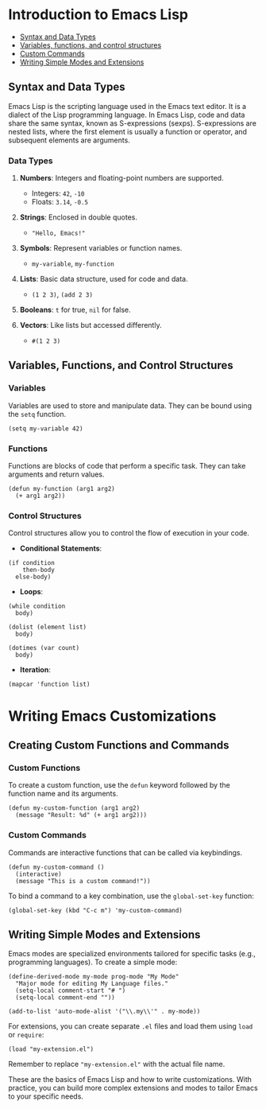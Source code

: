# Introduction to Emacs Lisp

- [Syntax and Data Types](#syntax-and-data-types)
- [Variables, functions, and control structures](#variables-functions-and-control-structures)
- [Custom Commands](#custom-commands)
- [Writing Simple Modes and Extensions](#writing-simple-modes-and-extensions)

## Syntax and Data Types

Emacs Lisp is the scripting language used in the Emacs text editor. It is a dialect of the Lisp programming language. In Emacs Lisp, code and data share the same syntax, known as S-expressions (sexps). S-expressions are nested lists, where the first element is usually a function or operator, and subsequent elements are arguments.

### Data Types
1. **Numbers**: Integers and floating-point numbers are supported.
   - Integers: `42`, `-10`
   - Floats: `3.14`, `-0.5`
   
2. **Strings**: Enclosed in double quotes.
   - `"Hello, Emacs!"`
   
3. **Symbols**: Represent variables or function names.
   - `my-variable`, `my-function`
   
4. **Lists**: Basic data structure, used for code and data.
   - `(1 2 3)`, `(add 2 3)`

5. **Booleans**: `t` for true, `nil` for false.

6. **Vectors**: Like lists but accessed differently.
   - `#(1 2 3)`

## Variables, Functions, and Control Structures

### Variables
Variables are used to store and manipulate data. They can be bound using the `setq` function.

```elisp
(setq my-variable 42)
```

### Functions
Functions are blocks of code that perform a specific task. They can take arguments and return values.

```elisp
(defun my-function (arg1 arg2)
  (+ arg1 arg2))
```

### Control Structures
Control structures allow you to control the flow of execution in your code.

- **Conditional Statements**:

```elisp
(if condition
    then-body
  else-body)
```

- **Loops**:

```elisp
(while condition
  body)
```

```elisp
(dolist (element list)
  body)
```

```elisp
(dotimes (var count)
  body)
```

- **Iteration**:

```elisp
(mapcar 'function list)
```

# Writing Emacs Customizations

## Creating Custom Functions and Commands

### Custom Functions
To create a custom function, use the `defun` keyword followed by the function name and its arguments.

```elisp
(defun my-custom-function (arg1 arg2)
  (message "Result: %d" (+ arg1 arg2)))
```

### Custom Commands
Commands are interactive functions that can be called via keybindings.

```elisp
(defun my-custom-command ()
  (interactive)
  (message "This is a custom command!"))
```

To bind a command to a key combination, use the `global-set-key` function:

```elisp
(global-set-key (kbd "C-c m") 'my-custom-command)
```

## Writing Simple Modes and Extensions

Emacs modes are specialized environments tailored for specific tasks (e.g., programming languages). To create a simple mode:

```elisp
(define-derived-mode my-mode prog-mode "My Mode"
  "Major mode for editing My Language files."
  (setq-local comment-start "# ")
  (setq-local comment-end ""))

(add-to-list 'auto-mode-alist '("\\.my\\'" . my-mode))
```

For extensions, you can create separate `.el` files and load them using `load` or `require`:

```elisp
(load "my-extension.el")
```

Remember to replace `"my-extension.el"` with the actual file name.

These are the basics of Emacs Lisp and how to write customizations. With practice, you can build more complex extensions and modes to tailor Emacs to your specific needs.